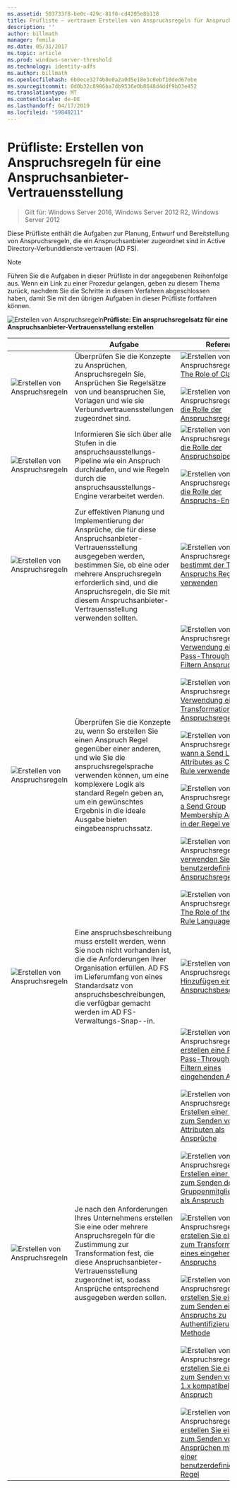 ```yaml
---
ms.assetid: 503733f8-be0c-429c-81f0-cd4205e8b118
title: Prüfliste – vertrauen Erstellen von Anspruchsregeln für Anspruchsanbieter
description: ''
author: billmath
manager: femila
ms.date: 05/31/2017
ms.topic: article
ms.prod: windows-server-threshold
ms.technology: identity-adfs
ms.author: billmath
ms.openlocfilehash: 6b0ece3274b0e0a2a0d5e18e3c0ebf10ded67ebe
ms.sourcegitcommit: 0d0b32c8986ba7db9536e0b8648d4ddf9b03e452
ms.translationtype: MT
ms.contentlocale: de-DE
ms.lasthandoff: 04/17/2019
ms.locfileid: "59848211"
---
```

# <a name="checklist-creating-claim-rules-for-a-claims-provider-trust"></a>Prüfliste: Erstellen von Anspruchsregeln für eine Anspruchsanbieter-Vertrauensstellung

>Gilt für: Windows Server 2016, Windows Server 2012 R2, Windows Server 2012

Diese Prüfliste enthält die Aufgaben zur Planung, Entwurf und Bereitstellung von Anspruchsregeln, die ein Anspruchsanbieter zugeordnet sind in Active Directory-Verbunddienste vertrauen \(AD FS\).  
  
> [!NOTE]  
> Führen Sie die Aufgaben in dieser Prüfliste in der angegebenen Reihenfolge aus. Wenn ein Link zu einer Prozedur gelangen, geben zu diesem Thema zurück, nachdem Sie die Schritte in diesem Verfahren abgeschlossen haben, damit Sie mit den übrigen Aufgaben in dieser Prüfliste fortfahren können.  
  
![Erstellen von Anspruchsregeln](media/2b05dce3-938f-4168-9b8f-1f4398cbdb9b.gif)**Prüfliste: Ein anspruchsregelsatz für eine Anspruchsanbieter-Vertrauensstellung erstellen**  
  
||Aufgabe|Referenz|  
|-|--------|-------------|  
|![Erstellen von Anspruchsregeln](media/icon_checkboxo.gif)|Überprüfen Sie die Konzepte zu Ansprüchen, Anspruchsregeln Sie, Ansprüchen Sie Regelsätze von und beanspruchen Sie, Vorlagen und wie sie Verbundvertrauensstellungen zugeordnet sind.|![Erstellen von Anspruchsregeln](media/faa393df-4856-4431-9eda-4f4e5be72a90.gif)[The Role of Claims](../../ad-fs/technical-reference/The-Role-of-Claims.md)<br /><br />![Erstellen von Anspruchsregeln](media/faa393df-4856-4431-9eda-4f4e5be72a90.gif)[die Rolle der Anspruchsregeln](../../ad-fs/technical-reference/The-Role-of-Claim-Rules.md)|  
|![Erstellen von Anspruchsregeln](media/icon_checkboxo.gif)|Informieren Sie sich über alle Stufen in die anspruchsausstellungs-Pipeline wie ein Anspruch durchlaufen, und wie Regeln durch die anspruchsausstellungs-Engine verarbeitet werden.|![Erstellen von Anspruchsregeln](media/faa393df-4856-4431-9eda-4f4e5be72a90.gif)[die Rolle der Anspruchspipeline](../../ad-fs/technical-reference/The-Role-of-the-Claims-Pipeline.md)<br /><br />![Erstellen von Anspruchsregeln](media/faa393df-4856-4431-9eda-4f4e5be72a90.gif)[die Rolle der Anspruchs-Engine](../../ad-fs/technical-reference/The-Role-of-the-Claims-Engine.md)|  
|![Erstellen von Anspruchsregeln](media/icon_checkboxo.gif)|Zur effektiven Planung und Implementierung der Ansprüche, die für diese Anspruchsanbieter-Vertrauensstellung ausgegeben werden, bestimmen Sie, ob eine oder mehrere Anspruchsregeln erforderlich sind, und die Anspruchsregeln, die Sie mit diesem Anspruchsanbieter-Vertrauensstellung verwenden sollten.|![Erstellen von Anspruchsregeln](media/faa393df-4856-4431-9eda-4f4e5be72a90.gif)[bestimmt der Typ des Anspruchs Regelvorlage verwenden](../../ad-fs/technical-reference/Determine-the-Type-of-Claim-Rule-Template-to-Use.md)|  
|![Erstellen von Anspruchsregeln](media/icon_checkboxo.gif)|Überprüfen Sie die Konzepte zu, wenn So erstellen Sie einen Anspruch Regel gegenüber einer anderen, und wie Sie die anspruchsregelsprache verwenden können, um eine komplexere Logik als standard Regeln geben an, um ein gewünschtes Ergebnis in die ideale Ausgabe bieten eingabeanspruchssatz.|![Erstellen von Anspruchsregeln](media/faa393df-4856-4431-9eda-4f4e5be72a90.gif)[Verwendung einer Pass-Through oder Filtern Anspruchsregel](../../ad-fs/technical-reference/When-to-Use-a-Pass-Through-or-Filter-Claim-Rule.md)<br /><br />![Erstellen von Anspruchsregeln](media/faa393df-4856-4431-9eda-4f4e5be72a90.gif)[Verwendung einer Transformation Anspruchsregel](../../ad-fs/technical-reference/When-to-Use-a-Transform-Claim-Rule.md)<br /><br />![Erstellen von Anspruchsregeln](media/faa393df-4856-4431-9eda-4f4e5be72a90.gif)[wann a Send LDAP Attributes as Claims Rule verwenden](../../ad-fs/technical-reference/When-to-Use-a-Send-LDAP-Attributes-as-Claims-Rule.md)<br /><br />![Erstellen von Anspruchsregeln](media/faa393df-4856-4431-9eda-4f4e5be72a90.gif)[a Send Group Membership Anspruch in der Regel verwenden](../../ad-fs/technical-reference/When-to-Use-a-Send-Group-Membership-as-a-Claim-Rule.md)<br /><br />![Erstellen von Anspruchsregeln](media/faa393df-4856-4431-9eda-4f4e5be72a90.gif)[verwenden Sie eine benutzerdefinierte Anspruchsregel](../../ad-fs/technical-reference/When-to-Use-a-Custom-Claim-Rule.md)<br /><br />![Erstellen von Anspruchsregeln](media/faa393df-4856-4431-9eda-4f4e5be72a90.gif)[The Role of the Claim Rule Language](../../ad-fs/technical-reference/The-Role-of-the-Claim-Rule-Language.md)|  
|![Erstellen von Anspruchsregeln](media/icon_checkboxo.gif)|Eine anspruchsbeschreibung muss erstellt werden, wenn Sie noch nicht vorhanden ist, die die Anforderungen Ihrer Organisation erfüllen. AD FS im Lieferumfang von eines Standardsatz von anspruchsbeschreibungen, die verfügbar gemacht werden im AD FS-Verwaltungs-Snap-\-in.|![Erstellen von Anspruchsregeln](media/15dd35b6-6cc6-421f-93f8-7109920e7144.gif)[Hinzufügen einer Anspruchsbeschreibung](../../ad-fs/operations/Add-a-Claim-Description.md)|  
|![Erstellen von Anspruchsregeln](media/icon_checkboxo.gif)|Je nach den Anforderungen Ihres Unternehmens erstellen Sie eine oder mehrere Anspruchsregeln für die Zustimmung zur Transformation fest, die diese Anspruchsanbieter-Vertrauensstellung zugeordnet ist, sodass Ansprüche entsprechend ausgegeben werden sollen.|![Erstellen von Anspruchsregeln](media/15dd35b6-6cc6-421f-93f8-7109920e7144.gif)[erstellen eine Regel für Pass-Through oder Filtern eines eingehenden Anspruchs](../../ad-fs/operations/Create-a-Rule-to-Pass-Through-or-Filter-an-Incoming-Claim.md)<br /><br />![Erstellen von Anspruchsregeln](media/15dd35b6-6cc6-421f-93f8-7109920e7144.gif)[Erstellen einer Regel zum Senden von LDAP-Attributen als Ansprüche](../../ad-fs/operations/Create-a-Rule-to-Send-LDAP-Attributes-as-Claims.md)<br /><br />![Erstellen von Anspruchsregeln](media/15dd35b6-6cc6-421f-93f8-7109920e7144.gif)[Erstellen einer Regel zum Senden der Gruppenmitgliedschaft als Anspruch](../../ad-fs/operations/Create-a-Rule-to-Send-Group-Membership-as-a-Claim.md)<br /><br />![Erstellen von Anspruchsregeln](media/15dd35b6-6cc6-421f-93f8-7109920e7144.gif)[erstellen Sie eine Regel zum Transformieren eines eingehenden Anspruchs](../../ad-fs/operations/Create-a-Rule-to-Transform-an-Incoming-Claim.md)<br /><br />![Erstellen von Anspruchsregeln](media/15dd35b6-6cc6-421f-93f8-7109920e7144.gif)[erstellen Sie eine Regel zum Senden eines Anspruchs zu Authentifizierung-Methode](../../ad-fs/operations/Create-a-Rule-to-Send-an-Authentication-Method-Claim.md)<br /><br />![Erstellen von Anspruchsregeln](media/15dd35b6-6cc6-421f-93f8-7109920e7144.gif)[erstellen Sie eine Regel zum Senden von AD FS 1.x kompatibel Anspruch](../../ad-fs/operations/Create-a-Rule-to-Send-an-AD-FS-1x-Compatible-Claim.md)<br /><br />![Erstellen von Anspruchsregeln](media/15dd35b6-6cc6-421f-93f8-7109920e7144.gif)[erstellen Sie eine Regel zum Senden von Ansprüchen mithilfe einer benutzerdefinierten Regel](../../ad-fs/operations/Create-a-Rule-to-Send-Claims-Using-a-Custom-Rule.md)|  
  

